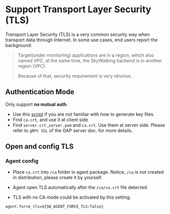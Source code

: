 # Support Transport Layer Security (TLS)
Transport Layer Security (TLS) is a very common security way when transport data through Internet.
In some use cases, end users report the background:

> Target(under monitoring) applications are in a region, which also named VPC,
at the same time, the SkyWalking backend is in another region (VPC).
> 
> Because of that, security requirement is very obvious.

## Authentication Mode
Only support **no mutual auth**.
- Use this [script](../../../../../tools/TLS/tls_key_generate.sh) if you are not familiar with how to generate key files.
- Find `ca.crt`, and use it at client side
- Find `server.crt` ,`server.pem` and `ca.crt`. Use them at server side. Please refer to `gRPC SSL` of the OAP server doc.
  for more details.

## Open and config TLS

### Agent config
- Place `ca.crt` into `/ca` folder in agent package. Notice, `/ca` is not created in distribution, please create it by yourself.

- Agent open TLS automatically after the `/ca/ca.crt` file detected.
- TLS with no CA mode could be activated by this setting.
```
agent.force_tls=${SW_AGENT_FORCE_TLS:false}
```

